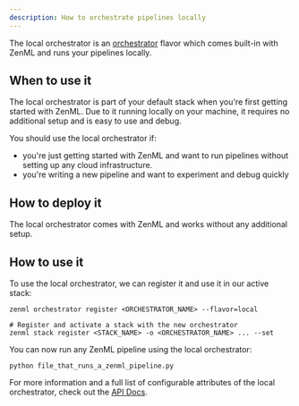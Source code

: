 ```yaml
---
description: How to orchestrate pipelines locally
---
```


The local orchestrator is an [orchestrator](orchestrators.md) flavor which 
comes built-in with ZenML and runs your pipelines locally.

## When to use it

The local orchestrator is part of your default stack when you're first getting 
started with ZenML. Due to it running locally on your machine, it requires 
no additional setup and is easy to use and debug.

You should use the local orchestrator if:
* you're just getting started with ZenML and want to run pipelines
without setting up any cloud infrastructure.
* you're writing a new pipeline and want to experiment and debug quickly

## How to deploy it

The local orchestrator comes with ZenML and works without any additional setup.

## How to use it

To use the local orchestrator, we can register it and use it in our active stack:

```shell
zenml orchestrator register <ORCHESTRATOR_NAME> --flavor=local

# Register and activate a stack with the new orchestrator
zenml stack register <STACK_NAME> -o <ORCHESTRATOR_NAME> ... --set
```

You can now run any ZenML pipeline using the local orchestrator:

```shell
python file_that_runs_a_zenml_pipeline.py
```

For more information and a full list of configurable attributes of the local 
orchestrator, check out the [API Docs](https://apidocs.zenml.io/latest/core_code_docs/core-orchestrators/#zenml.orchestrators.local.local_orchestrator.LocalOrchestrator).